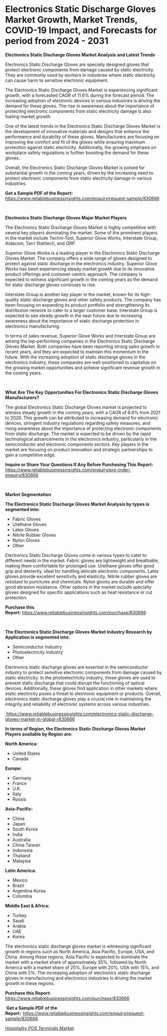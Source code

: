 <p><h1>Electronics Static Discharge Gloves Market Growth, Market Trends, COVID-19 Impact, and Forecasts for period from 2024 - 2031</h1></p><p><strong>Electronics Static Discharge Gloves Market Analysis and Latest Trends</strong></p>
<p><p>Electronics Static Discharge Gloves are specially designed gloves that protect electronic components from damage caused by static electricity. They are commonly used by workers in industries where static electricity can cause harm to sensitive electronic equipment.</p><p>The Electronics Static Discharge Gloves Market is experiencing significant growth, with a forecasted CAGR of 11.6% during the forecast period. The increasing adoption of electronic devices in various industries is driving the demand for these gloves. The rise in awareness about the importance of protecting electronic components from static electricity damage is also fueling market growth.</p><p>One of the latest trends in the Electronics Static Discharge Gloves Market is the development of innovative materials and designs that enhance the performance and durability of these gloves. Manufacturers are focusing on improving the comfort and fit of the gloves while ensuring maximum protection against static electricity. Additionally, the growing emphasis on workplace safety regulations is further boosting the demand for these gloves.</p><p>Overall, the Electronics Static Discharge Gloves Market is poised for substantial growth in the coming years, driven by the increasing need to protect electronic components from static electricity damage in various industries.</p></p>
<p><strong>Get a Sample PDF of the Report:&nbsp;</strong> <a href="https://www.reliablebusinessinsights.com/enquiry/request-sample/830666">https://www.reliablebusinessinsights.com/enquiry/request-sample/830666</a></p>
<p>&nbsp;</p>
<p><strong>Electronics Static Discharge Gloves Major Market Players</strong></p>
<p><p>The Electronics Static Discharge Gloves Market is highly competitive with several key players dominating the market. Some of the prominent players in the market include Techni-Tool, Superior Glove Works, Interstate Group, Aidacom, Tarri Statitech, and QRP.</p><p>Superior Glove Works is a leading player in the Electronics Static Discharge Gloves Market. The company offers a wide range of gloves designed to protect against static discharge in the electronics industry. Superior Glove Works has been experiencing steady market growth due to its innovative product offerings and customer-centric approach. The company is expected to witness significant growth in the coming years as the demand for static discharge gloves continues to rise.</p><p>Interstate Group is another key player in the market, known for its high-quality static discharge gloves and other safety products. The company has been focusing on expanding its product portfolio and strengthening its distribution network to cater to a larger customer base. Interstate Group is expected to see steady growth in the near future due to increasing awareness about the importance of static discharge protection in electronics manufacturing.</p><p>In terms of sales revenue, Superior Glove Works and Interstate Group are among the top-performing companies in the Electronics Static Discharge Gloves Market. Both companies have been reporting strong sales growth in recent years, and they are expected to maintain this momentum in the future. With the increasing adoption of static discharge gloves in the electronics industry, these companies are well-positioned to capitalize on the growing market opportunities and achieve significant revenue growth in the coming years.</p></p>
<p>&nbsp;</p>
<p><strong>What Are The Key Opportunities For Electronics Static Discharge Gloves Manufacturers?</strong></p>
<p><p>The global Electronics Static Discharge Gloves market is projected to witness steady growth in the coming years, with a CAGR of 6.8% from 2021 to 2026. This growth can be attributed to increasing demand for electronic devices, stringent industry regulations regarding safety measures, and rising awareness about the importance of protecting electronic components from static discharge. The market is expected to be driven by the rapid technological advancements in the electronics industry, particularly in the semiconductor and electronic components sectors. Key players in the market are focusing on product innovation and strategic partnerships to gain a competitive edge.</p></p>
<p><strong>Inquire or Share Your Questions If Any Before Purchasing This Report:</strong> <a href="https://www.reliablebusinessinsights.com/enquiry/pre-order-enquiry/830666">https://www.reliablebusinessinsights.com/enquiry/pre-order-enquiry/830666</a></p>
<p>&nbsp;</p>
<p><strong>Market Segmentation</strong></p>
<p><strong>The Electronics Static Discharge Gloves Market Analysis by types is segmented into:</strong></p>
<p><ul><li>Fabric Gloves</li><li>Urethane Gloves</li><li>Latex Gloves</li><li>Nitrile Rubber Gloves</li><li>Nylon Gloves</li><li>Other</li></ul></p>
<p><p>Electronics Static Discharge Gloves come in various types to cater to different needs in the market. Fabric gloves are lightweight and breathable, making them comfortable for prolonged use. Urethane gloves offer good grip and dexterity, ideal for handling delicate electronic components. Latex gloves provide excellent sensitivity and elasticity. Nitrile rubber gloves are resistant to punctures and chemicals. Nylon gloves are durable and offer good abrasion resistance. Other options in the market include specialty gloves designed for specific applications such as heat resistance or cut protection.</p></p>
<p><strong>Purchase this Report:&nbsp;</strong><a href="https://www.reliablebusinessinsights.com/purchase/830666">https://www.reliablebusinessinsights.com/purchase/830666</a></p>
<p>&nbsp;</p>
<p><strong>The Electronics Static Discharge Gloves Market Industry Research by Application is segmented into:</strong></p>
<p><ul><li>Semiconductor Industry</li><li>Photoelectricity Industry</li><li>Other</li></ul></p>
<p><p>Electronics static discharge gloves are essential in the semiconductor industry to protect sensitive electronic components from damage caused by static electricity. In the photoelectricity industry, these gloves are used to prevent static discharge that could disrupt the functioning of optical devices. Additionally, these gloves find application in other markets where static electricity poses a threat to electronic equipment or products. Overall, electronics static discharge gloves play a crucial role in maintaining the integrity and reliability of electronic systems across various industries.</p></p>
<p><a href="https://www.reliablebusinessinsights.com/electronics-static-discharge-gloves-market-in-global-r830666">&nbsp;https://www.reliablebusinessinsights.com/electronics-static-discharge-gloves-market-in-global-r830666</a></p>
<p><strong>In terms of Region, the Electronics Static Discharge Gloves Market Players available by Region are:</strong></p>
<p>
    <p> <strong> North America: </strong>
        <ul>
            <li>United States</li>
            <li>Canada</li>
        </ul>
        </p> 
    <p> <strong> Europe: </strong>
        <ul>
            <li>Germany</li>
            <li>France</li>
            <li>U.K.</li>
            <li>Italy</li>
            <li>Russia</li>
        </ul>
        </p> 
    <p> <strong> Asia-Pacific: </strong>
        <ul>
            <li>China</li>
            <li>Japan</li>
            <li>South Korea</li>
            <li>India</li>
            <li>Australia</li>
            <li>China Taiwan</li>
            <li>Indonesia</li>
            <li>Thailand</li>
            <li>Malaysia</li>
        </ul>
        </p> 
    <p> <strong> Latin America: </strong>
        <ul>
            <li>Mexico</li>
            <li>Brazil</li>
            <li>Argentina Korea</li>
            <li>Colombia</li>
        </ul>
        </p> 
    <p> <strong> Middle East & Africa: </strong>
        <ul>
            <li>Turkey</li>
            <li>Saudi</li>
            <li>Arabia</li>
            <li>UAE</li>
            <li>Korea</li>
        </ul>
    </p>
    </p>
<p><p>The electronics static discharge gloves market is witnessing significant growth in regions such as North America, Asia Pacific, Europe, USA, and China. Among these regions, Asia Pacific is expected to dominate the market with a market share of approximately 35%, followed by North America with a market share of 25%, Europe with 20%, USA with 15%, and China with 5%. The increasing adoption of electronics static discharge gloves in manufacturing and electronics industries is driving the market growth in these regions.</p></p>
<p><strong>Purchase this Report: </strong><a href="https://www.reliablebusinessinsights.com/purchase/830666">https://www.reliablebusinessinsights.com/purchase/830666</a></p>
<p>&nbsp;<strong>Get a Sample PDF of the Report:&nbsp;&nbsp;</strong><a href="https://www.reliablebusinessinsights.com/enquiry/request-sample/830666">https://www.reliablebusinessinsights.com/enquiry/request-sample/830666</a></p>
<p><strong></strong></p>
<p><p><a href="https://github.com/RoberthSchneidedXf/Market-Research-Report-List-1/blob/main/hospitality-pos-terminals-market.md">Hospitality POS Terminals Market</a></p></p>